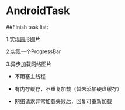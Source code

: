 # AndroidTask
##Finish task list:

1.实现圆形图片

2.实现一个ProgressBar

3.异步加载网络图片

- 不阻塞主线程

- 有内存缓存，不重复加载（暂未添加硬盘缓存）

- 网络请求异常加载失败后，回复可重新加载
